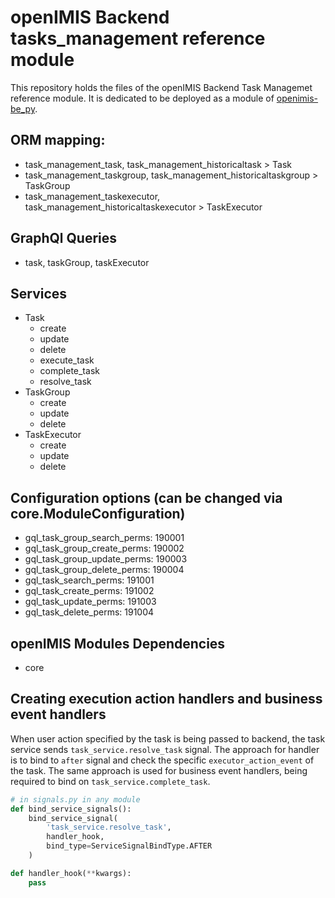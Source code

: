 # openIMIS Backend tasks_management reference module
This repository holds the files of the openIMIS Backend Task Managemet reference module.
It is dedicated to be deployed as a module of [openimis-be_py](https://github.com/openimis/openimis-be_py).

## ORM mapping:
* task_management_task, task_management_historicaltask > Task
* task_management_taskgroup, task_management_historicaltaskgroup > TaskGroup
* task_management_taskexecutor, task_management_historicaltaskexecutor > TaskExecutor

## GraphQl Queries
* task, taskGroup, taskExecutor

## Services
- Task
  - create
  - update
  - delete
  - execute_task
  - complete_task
  - resolve_task
- TaskGroup
  - create
  - update
  - delete
- TaskExecutor
  - create
  - update
  - delete

## Configuration options (can be changed via core.ModuleConfiguration)
* gql_task_group_search_perms: 190001
* gql_task_group_create_perms: 190002
* gql_task_group_update_perms: 190003
* gql_task_group_delete_perms: 190004
* gql_task_search_perms: 191001
* gql_task_create_perms: 191002
* gql_task_update_perms: 191003
* gql_task_delete_perms: 191004


## openIMIS Modules Dependencies
- core

## Creating execution action handlers and business event handlers
When user action specified by the task is being passed to backend, the task service sends ``task_service.resolve_task`` signal. 
The approach for handler is to bind to ``after`` signal and check the specific ``executor_action_event`` of the task.
The same approach is used for business event handlers, being required to bind on ``task_service.complete_task``.

```Python
# in signals.py in any module
def bind_service_signals():
    bind_service_signal(
        'task_service.resolve_task',
        handler_hook,
        bind_type=ServiceSignalBindType.AFTER
    )

def handler_hook(**kwargs):
    pass
```
